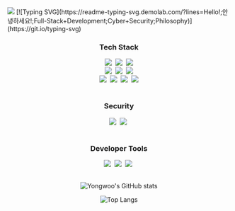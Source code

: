<!--
**tryywlabs/tryywlabs** is a ✨ _special_ ✨ repository because its `README.md` (this file) appears on your GitHub profile.

Here are some ideas to get you started:

- 🔭 I’m currently working on ...
- 🌱 I’m currently learning ...
- 👯 I’m looking to collaborate on ...
- 🤔 I’m looking for help with ...
- 💬 Ask me about ...
- 📫 How to reach me: ...
- 😄 Pronouns: ...
- ⚡ Fun fact: ...
-->
<img src="https://capsule-render.vercel.app/api?type=blur&color=auto&height=300&section=header&text=Yongwoo%20Hur&fontSize=90" />
[![Typing SVG](https://readme-typing-svg.demolab.com/?lines=Hello!;안녕하세요!;Full-Stack+Development;Cyber+Security;Philosophy)](https://git.io/typing-svg)
  
  
<div align="center">
  <div>
    <h3>Tech Stack</h3>
    <img src="https://img.shields.io/badge/react-20232a.svg?style=for-the-badge&logo=react&logoColor=61DAFB" />&nbsp
    <img src="https://img.shields.io/badge/-Django-092E20?style=for-the-badge&logo=django&logoColor=white"/>&nbsp
    <img src="https://img.shields.io/badge/jQuery-0769AD?style=for-the-badge&logo=jquery&logoColor=white"/>
    <br>
    <img src="https://img.shields.io/badge/html5-E34F26.svg?style=for-the-badge&logo=html5&logoColor=white" />&nbsp
    <img src="https://img.shields.io/badge/-Tailwind CSS-06B6D4?style=for-the-badge&logo=tailwindcss&logoColor=white"/>&nbsp
    <img src="https://img.shields.io/badge/-PostgreSQL-4169E1?style=for-the-badge&logo=postgresql&logoColor=white"/>
    <br>
    <img src="https://img.shields.io/badge/python-3776AB.svg?style=for-the-badge&logo=python&logoColor=yellow" />&nbsp
    <img src="https://img.shields.io/badge/-C++-00599C?style=for-the-badge&logo=cplusplus&logoColor=white"/>&nbsp
    <img src="https://img.shields.io/badge/Java-ED8B00?style=for-the-badge&logo=openjdk&logoColor=white"/>&nbsp
    <img src="https://img.shields.io/badge/javascript-F7DF1E.svg?style=for-the-badge&logo=javascript&logoColor=20232a" />
  </div>
  <br>

  <div>
    <h3>Security</h3>
      <img src="https://img.shields.io/badge/-Wireshark-1679A7?style=for-the-badge&logo=wireshark&logoColor=white"/>&nbsp
      <img src="https://img.shields.io/badge/-Kali Linux-557C94?style=for-the-badge&logo=kalilinux&logoColor=white"/>&nbsp
  </div>
  <br>

  <div>
    <h3>Developer Tools</h3>
    <img src="https://img.shields.io/badge/-Git-F05032?style=for-the-badge&logo=git&logoColor=white"/>&nbsp
    <img src="https://img.shields.io/badge/-GitHub-181717?style=for-the-badge&logo=github&logoColor=white"/>&nbsp
    <img src="https://img.shields.io/badge/-Docker-2496ED?style=for-the-badge&logo=docker&logoColor=white"/>&nbsp
  </div>
  <br>


  ![Yongwoo's GitHub stats](https://github-readme-stats.vercel.app/api?username=tryywlabs&show_icons=true&theme=radical)
  <br>

  ![Top Langs](https://github-readme-stats.vercel.app/api/top-langs/?username=tryywlabs&layout=compact)

  </div>
</div>


